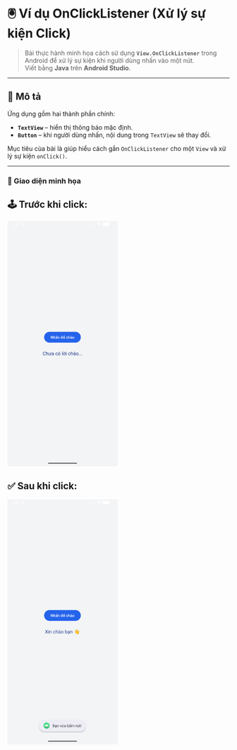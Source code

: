 # 🖲️ Ví dụ OnClickListener (Xử lý sự kiện Click)

> Bài thực hành minh họa cách sử dụng **`View.OnClickListener`** trong Android để xử lý sự kiện khi người dùng nhấn vào một nút.  
> Viết bằng **Java** trên **Android Studio**.

---

## 🧠 Mô tả

Ứng dụng gồm hai thành phần chính:
- **`TextView`** – hiển thị thông báo mặc định.
- **`Button`** – khi người dùng nhấn, nội dung trong `TextView` sẽ thay đổi.

Mục tiêu của bài là giúp hiểu cách gắn `OnClickListener` cho một `View` và xử lý sự kiện `onClick()`.

---

### 📱 Giao diện minh họa
## 🕹️ Trước khi click:

<img src="./ViDu_onClickListener/Screenshot_20251022_053002.png" width="250"/>


## ✅ Sau khi click:


<img src="./ViDu_onClickListener/Screenshot_20251022_053017.png" width="250"/>
